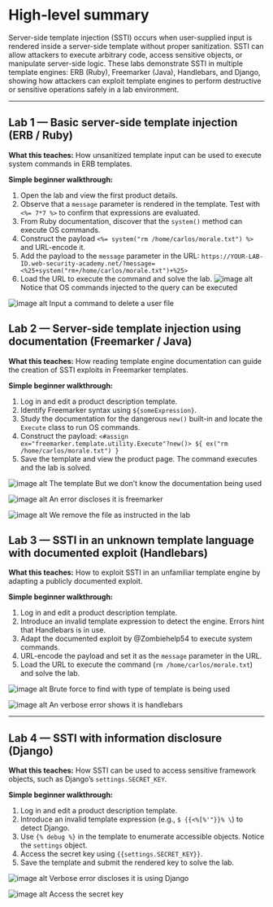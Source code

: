 # High-level summary

Server-side template injection (SSTI) occurs when user-supplied input is rendered inside a server-side template without proper sanitization. SSTI can allow attackers to execute arbitrary code, access sensitive objects, or manipulate server-side logic. These labs demonstrate SSTI in multiple template engines: ERB (Ruby), Freemarker (Java), Handlebars, and Django, showing how attackers can exploit template engines to perform destructive or sensitive operations safely in a lab environment.

---

## Lab 1 — Basic server-side template injection (ERB / Ruby)

**What this teaches:** How unsanitized template input can be used to execute system commands in ERB templates.

**Simple beginner walkthrough:**

1. Open the lab and view the first product details.
2. Observe that a `message` parameter is rendered in the template. Test with `<%= 7*7 %>` to confirm that expressions are evaluated.
3. From Ruby documentation, discover that the `system()` method can execute OS commands.
4. Construct the payload `<%= system("rm /home/carlos/morale.txt") %>` and URL-encode it.
5. Add the payload to the `message` parameter in the URL:
   `https://YOUR-LAB-ID.web-security-academy.net/?message=<%25+system("rm+/home/carlos/morale.txt")+%25>`
6. Load the URL to execute the command and solve the lab.
![image alt](https://github.com/Lispectree/web-sec/blob/f3b5431ec59b77905e0167b5eb2fcec0b9553971/web-security-labs/labs/server-side-template-injection/SSTI%20LAB1%20PHOTO1.jpg)
Notice that OS commands injected to the query can be executed


![image alt](https://github.com/Lispectree/web-sec/blob/3b0b1bac453e880618c0e12bbb8a2120b3f49ac8/web-security-labs/labs/server-side-template-injection/SSTI%20LAB1%20PHOTO2.jpg)
Input a command to delete a user file



## Lab 2 — Server-side template injection using documentation (Freemarker / Java)

**What this teaches:** How reading template engine documentation can guide the creation of SSTI exploits in Freemarker templates.

**Simple beginner walkthrough:**

1. Log in and edit a product description template.
2. Identify Freemarker syntax using `${someExpression}`.
3. Study the documentation for the dangerous `new()` built-in and locate the `Execute` class to run OS commands.
4. Construct the payload:
   `<#assign ex="freemarker.template.utility.Execute"?new()> ${ ex("rm /home/carlos/morale.txt") }`
5. Save the template and view the product page. The command executes and the lab is solved.

![image alt](https://github.com/Lispectree/web-sec/blob/564e8b26e65374170a1ccc6eec3cd54e546ff492/web-security-labs/labs/server-side-template-injection/SSTI%20LAB2%20PHOTO1.jpg)
The template
But we don’t know the documentation being used


![image alt](https://github.com/Lispectree/web-sec/blob/37eb03c3d2b776e40e6d8c3ff307b83c303ef87e/web-security-labs/labs/server-side-template-injection/SSTI%20LAB2%20PHOTO2.jpg)
An error discloses it is freemarker


![image alt](https://github.com/Lispectree/web-sec/blob/d685ff20541e5c9f56c9add35f4be23429ebf185/web-security-labs/labs/server-side-template-injection/SSTI%20LAB2%20PHOTO3.jpg)
We remove the file as instructed in the lab


## Lab 3 — SSTI in an unknown template language with documented exploit (Handlebars)

**What this teaches:** How to exploit SSTI in an unfamiliar template engine by adapting a publicly documented exploit.

**Simple beginner walkthrough:**

1. Log in and edit a product description template.
2. Introduce an invalid template expression to detect the engine. Errors hint that Handlebars is in use.
3. Adapt the documented exploit by @Zombiehelp54 to execute system commands.
4. URL-encode the payload and set it as the `message` parameter in the URL.
5. Load the URL to execute the command (`rm /home/carlos/morale.txt`) and solve the lab.

![image alt](https://github.com/Lispectree/web-sec/blob/853fc0ce8ae45a03b3a60c4126dd44940fdab95c/web-security-labs/labs/server-side-template-injection/SSTI%20LAB3%20PHOTO1.jpg)
Brute force to find with type of template is being used


![image alt](https://github.com/Lispectree/web-sec/blob/a6134526b6f766f240db44e2be343074ccd88a7e/web-security-labs/labs/server-side-template-injection/SSTI%20LAB3%20PHOTO2.jpg)
An verbose error shows it is handlebars


---

## Lab 4 — SSTI with information disclosure (Django)

**What this teaches:** How SSTI can be used to access sensitive framework objects, such as Django’s `settings.SECRET_KEY`.

**Simple beginner walkthrough:**

1. Log in and edit a product description template.
2. Introduce an invalid template expression (e.g., `$ {{<%[%'"}}% \`) to detect Django.
3. Use `{% debug %}` in the template to enumerate accessible objects. Notice the `settings` object.
4. Access the secret key using `{{settings.SECRET_KEY}}`.
5. Save the template and submit the rendered key to solve the lab.


![image alt](https://github.com/Lispectree/web-sec/blob/5366493f37bedf9eb7fb2485eac0a6e4a4dd074c/web-security-labs/labs/server-side-template-injection/SSTI%20LAB4%20PHOTO1.jpg)
Verbose error discloses it is using Django


![image alt](https://github.com/Lispectree/web-sec/blob/54c17dddd5d1b153a491c1f987c82da27ffaf3eb/web-security-labs/labs/server-side-template-injection/SSTI%20LAB4%20PHOTO2.jpg)
Access the secret key


